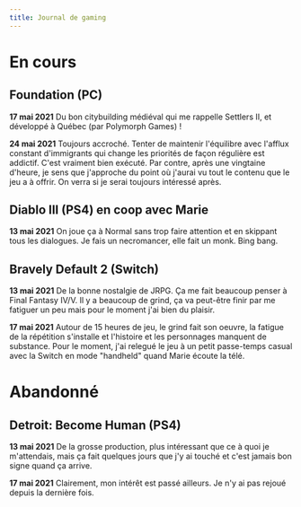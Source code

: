 ```yaml
---
title: Journal de gaming
---
```


# En cours
## Foundation (PC)
**17 mai 2021**
Du bon citybuilding médiéval qui me rappelle Settlers II, et développé à Québec (par Polymorph Games) !

**24 mai 2021**
Toujours accroché. Tenter de maintenir l'équilibre avec l'afflux constant d'immigrants qui change les priorités de façon régulière est addictif. C'est vraiment bien exécuté. Par contre, après une vingtaine d'heure, je sens que j'approche du point où j'aurai vu tout le contenu que le jeu a à offrir. On verra si je serai toujours intéressé après.

## Diablo III (PS4) en coop avec Marie
**13 mai 2021**
On joue ça à Normal sans trop faire attention et en skippant tous les dialogues. Je fais un necromancer, elle fait un monk. Bing bang.

## Bravely Default 2 (Switch)
**13 mai 2021**
De la bonne nostalgie de JRPG. Ça me fait beaucoup penser à Final Fantasy IV/V. Il y a beaucoup de grind, ça va peut-être finir par me fatiguer un peu mais pour le moment j'ai bien du plaisir.

**17 mai 2021**
Autour de 15 heures de jeu, le grind fait son oeuvre, la fatigue de la répétition s'installe et l'histoire et les personnages manquent de substance. Pour le moment, j'ai relegué le jeu à un petit passe-temps casual avec la Switch en mode "handheld" quand Marie écoute la télé.

# Abandonné
## Detroit: Become Human (PS4)
**13 mai 2021**
De la grosse production, plus intéressant que ce à quoi je m'attendais, mais ça fait quelques jours que j'y ai touché et c'est jamais bon signe quand ça arrive.

**17 mai 2021**
Clairement, mon intérêt est passé ailleurs. Je n'y ai pas rejoué depuis la dernière fois.